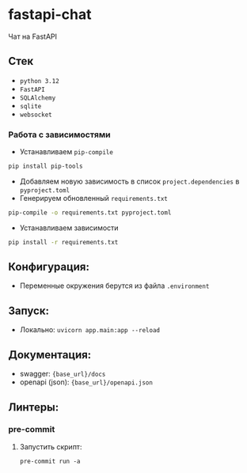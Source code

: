 # fastapi-chat

Чат на FastAPI

## Стек
* `python 3.12`
* `FastAPI`
* `SQLAlchemy`
* `sqlite`
* `websocket`

### Работа с зависимостями
* Устанавливаем `pip-compile`
```bash
pip install pip-tools
```
* Добавляем новую зависимость в список `project.dependencies` в `pyproject.toml`
* Генерируем обновленный `requirements.txt`
```bash
pip-compile -o requirements.txt pyproject.toml
```
* Устанавливаем зависимости
```bash
pip install -r requirements.txt
```


## Конфигурация:
* Переменные окружения берутся из файла `.environment`

## Запуск:
* Локально: `uvicorn app.main:app --reload`

## Документация:
* swagger: `{base_url}/docs`
* openapi (json): `{base_url}/openapi.json`

## Линтеры:

### pre-commit

1. Запустить скрипт:

   ```shell
   pre-commit run -a
   ```
